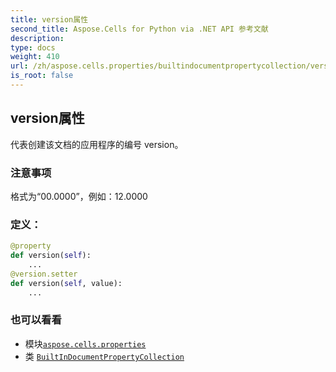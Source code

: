 ```yaml
---
title: version属性
second_title: Aspose.Cells for Python via .NET API 参考文献
description:
type: docs
weight: 410
url: /zh/aspose.cells.properties/builtindocumentpropertycollection/version/
is_root: false
---
```

## version属性

代表创建该文档的应用程序的编号 version。

### 注意事项

格式为“00.0000”，例如：12.0000
### 定义：
```python
@property
def version(self):
    ...
@version.setter
def version(self, value):
    ...
```

### 也可以看看
* 模块[`aspose.cells.properties`](../../)
* 类 [`BuiltInDocumentPropertyCollection`](/cells/python-net/zh/aspose.cells.properties/builtindocumentpropertycollection)
